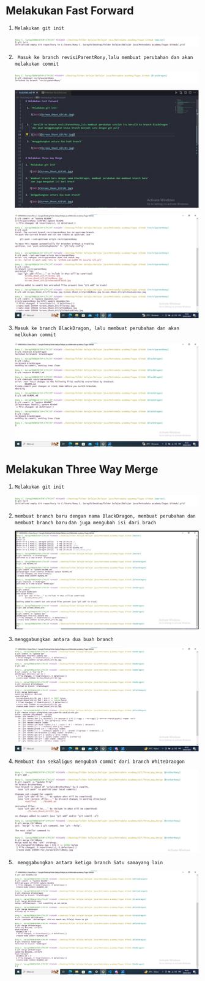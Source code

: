 # Melakukan Fast Forward
 
 1. `Melakukan git init`

    ![init](Screen_Shoot_Git\01.jpg)


 2. ` Masuk ke branch revisiParentRony,lalu membuat perubahan dan akan melakukan commit` 

    ![init](Screen_Shoot_Git/gitcheckoutrony.jpg)
    
    ![init](Screen_Shoot_Git/filerony.jpg)
    
    ![init](Screen_Shoot_Git/updateRdanD.jpg)

 3. `Masuk ke branch BlackDragon, lalu membuat perubahan dan akan melkukan commit `

    ![init](Screen_Shoot_Git/blackDragon.jpg)
    

# Melakukan Three Way Merge

1. `Melakukan git init`

   ![init](Screen_Shoot_Git\01.jpg)

2. `membuat branch baru dengan nama BlackDragon, membuat perubahan dan membuat branch baru`
   `dan juga mengubah isi dari brach`

   ![init](Screen_Shoot_Git\02.jpg)

3. `menggabungkan antara dua buah branch`

   ![init](Screen_Shoot_Git\03.jpg)

4. `Membuat dan sekaligus mengubah commit dari branch WhiteDraogon`

   ![init](Screen_Shoot_Git\04.jpg)

5. ` menggabungkan antara ketiga branch Satu samayang lain`

   ![init](Screen_Shoot_Git\05.jpg)






